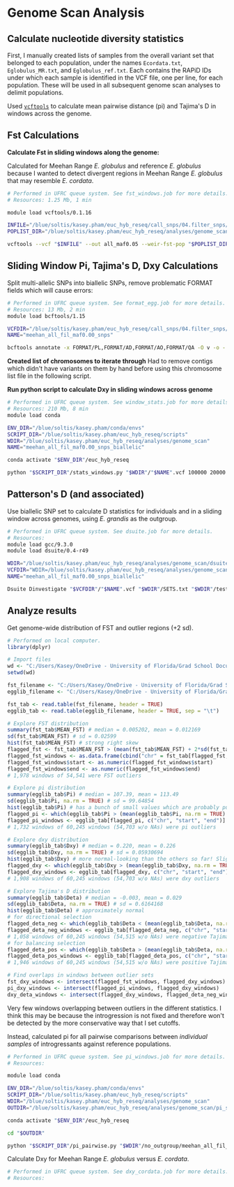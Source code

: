 # Genome Scan Analysis

## Calculate nucleotide diversity statistics
First, I manually created lists of samples from the overall variant set that belonged to each population, under the names `Ecordata.txt`, `Eglobulus_MR.txt`, and `Eglobulus_ref.txt`. Each contains the RAPiD IDs under which each sample is identified in the VCF file, one per line, for each population. These will be used in all subsequent genome scan analyses to delimit populations.

Used [`vcftools`](https://vcftools.github.io) to calculate mean pairwise distance (pi) and Tajima's D in windows across the genome.

## Fst Calculations

**Calculate Fst in sliding windows along the genome:**

Calculated for Meehan Range _E. globulus_ and reference _E. globulus_ because I wanted to detect divergent regions in Meehan Range _E. globulus_ that may resemble _E. cordata_.

```bash
# Performed in UFRC queue system. See fst_windows.job for more details.
# Resources: 1.25 Mb, 1 min

module load vcftools/0.1.16 

INFILE="/blue/soltis/kasey.pham/euc_hyb_reseq/call_snps/04.filter_snps/maf0.00/meehan_all_fil_maf0.00_snps.vcf"
POPLIST_DIR="/blue/soltis/kasey.pham/euc_hyb_reseq/analyses/genome_scan"

vcftools --vcf "$INFILE" --out all_maf0.05 --weir-fst-pop "$POPLIST_DIR"/Eglobulus_MR.txt --weir-fst-pop "$POPLIST_DIR"/Eglobulus_ref.txt --fst-window-size 20000 --fst-window-step 2000
```

## Sliding Window Pi, Tajima's D, Dxy Calculations

Split multi-allelic SNPs into biallelic SNPs, remove problematic FORMAT fields which will cause errors:

```bash
# Performed in UFRC queue system. See format_egg.job for more details.
# Resources: 13 Mb, 2 min
module load bcftools/1.15

VCFDIR="/blue/soltis/kasey.pham/euc_hyb_reseq/call_snps/04.filter_snps/maf0.00"
NAME="meehan_all_fil_maf0.00_snps"

bcftools annotate -x FORMAT/PL,FORMAT/AD,FORMAT/AO,FORMAT/QA -O v -o - "$VCFDIR"/"$NAME".vcf | bcftools norm -m -any -O v -o - > "$NAME"_biallelic.vcf
```

**Created list of chromosomes to iterate through**
Had to remove contigs which didn't have variants on them by hand before using this chromosome list file in the following script.

**Run python script to calculate Dxy in sliding windows across genome**
```bash
# Performed in UFRC queue system. See window_stats.job for more details.
# Resources: 210 Mb, 8 min
module load conda

ENV_DIR="/blue/soltis/kasey.pham/conda/envs"
SCRIPT_DIR="/blue/soltis/kasey.pham/euc_hyb_reseq/scripts"
WDIR="/blue/soltis/kasey.pham/euc_hyb_reseq/analyses/genome_scan"
NAME="meehan_all_fil_maf0.00_snps_biallelic"

conda activate "$ENV_DIR"/euc_hyb_reseq

python "$SCRIPT_DIR"/stats_windows.py "$WDIR"/"$NAME".vcf 100000 20000 "$WDIR"/pop_structure.json "$WDIR"/outgroup_structure.json "$WDIR"/chr_list.txt
```

## Patterson's D (and associated)

Use biallelic SNP set to calculate D statistics for individuals and in a sliding window across genomes, using _E. grandis_ as the outgroup.

```bash
# Performed in UFRC queue system. See dsuite.job for more details.
# Resources:
module load gcc/9.3.0
module load dsuite/0.4-r49

WDIR="/blue/soltis/kasey.pham/euc_hyb_reseq/analyses/genome_scan/dsuite"
VCFDIR="WDIR=/blue/soltis/kasey.pham/euc_hyb_reseq/analyses/genome_scan"
NAME="meehan_all_fil_maf0.00_snps_biallelic"

Dsuite Dinvestigate "$VCFDIR"/"$NAME".vcf "$WDIR"/SETS.txt "$WDIR"/test_trios.txt
```

## Analyze results
Get genome-wide distribution of FST and outlier regions (+2 sd).

```R
# Performed on local computer.
library(dplyr)

# Import files
wd <- "C:/Users/Kasey/OneDrive - University of Florida/Grad School Documents/Projects/eucalyptus-hybrid-resequencing/05.analyses/genome_scan/"
setwd(wd)

fst_filename <- "C:/Users/Kasey/OneDrive - University of Florida/Grad School Documents/Projects/eucalyptus-hybrid-resequencing/05.analyses/genome_scan/windows_output/no_outgroup/all_maf0.00_no_outgr.windowed.weir.fst"
egglib_filename <- "C:/Users/Kasey/OneDrive - University of Florida/Grad School Documents/Projects/eucalyptus-hybrid-resequencing/05.analyses/genome_scan/windows_output/no_outgroup/meehan_all_fil_maf0.00_snps_biallelic_formatted.vcf_scan_stats.tab"

fst_tab <- read.table(fst_filename, header = TRUE)
egglib_tab <- read.table(egglib_filename, header = TRUE, sep = "\t")

# Explore FST distribution
summary(fst_tab$MEAN_FST) # median = 0.005202, mean = 0.012169
sd(fst_tab$MEAN_FST) # sd = 0.02599
hist(fst_tab$MEAN_FST) # strong right skew
flagged_fst <- fst_tab$MEAN_FST > (mean(fst_tab$MEAN_FST) + 2*sd(fst_tab$MEAN_FST))
flagged_fst_windows <- as.data.frame(cbind("chr" = fst_tab[flagged_fst, "CHROM"], "start" = fst_tab[flagged_fst, "BIN_START"] - 1, "end" = fst_tab[flagged_fst, "BIN_END"])) # format to match egglib bin delimitation
flagged_fst_windows$start <- as.numeric(flagged_fst_windows$start)
flagged_fst_windows$end <- as.numeric(flagged_fst_windows$end)
# 1,978 windows of 54,541 were FST outliers

# Explore pi distribution
summary(egglib_tab$Pi) # median = 107.39, mean = 113.49
sd(egglib_tab$Pi, na.rm = TRUE) # sd = 99.64854
hist(egglib_tab$Pi) # has a bunch of small values which are probably pulling mean down a bit, but mean is still larger than median, so right skew is still the more dominant pattern..?
flagged_pi <- which(egglib_tab$Pi > (mean(egglib_tab$Pi, na.rm = TRUE) + 2*sd(egglib_tab$Pi, na.rm = TRUE)))
flagged_pi_windows <- egglib_tab[flagged_pi, c("chr", "start", "end")]
# 1,732 windows of 60,245 windows (54,703 w/o NAs) were pi outliers

# Explore dxy distribution
summary(egglib_tab$Dxy) # median = 0.220, mean = 0.226
sd(egglib_tab$Dxy, na.rm = TRUE) # sd = 0.05930694
hist(egglib_tab$Dxy) # more normal-looking than the others so far! Slight right skew.
flagged_dxy <- which(egglib_tab$Dxy > (mean(egglib_tab$Dxy, na.rm = TRUE) + 2*sd(egglib_tab$Dxy, na.rm = TRUE)))
flagged_dxy_windows <- egglib_tab[flagged_dxy, c("chr", "start", "end")]
# 1,908 windows of 60,245 windows (54,703 w/o NAs) were dxy outliers

# Explore Tajima's D distribution
summary(egglib_tab$Deta) # median = -0.003, mean = 0.029
sd(egglib_tab$Deta, na.rm = TRUE) # sd = 0.6164168
hist(egglib_tab$Deta) # approximately normal
# for directional selection
flagged_deta_neg <- which(egglib_tab$Deta < (mean(egglib_tab$Deta, na.rm = TRUE) - 2*sd(egglib_tab$Deta, na.rm = TRUE)))
flagged_deta_neg_windows <- egglib_tab[flagged_deta_neg, c("chr", "start", "end")]
# 1,058 windows of 60,245 windows (54,515 w/o NAs) were negative Tajima's D outliers
# for balancing selection
flagged_deta_pos <- which(egglib_tab$Deta > (mean(egglib_tab$Deta, na.rm = TRUE) + 2*sd(egglib_tab$Deta, na.rm = TRUE)))
flagged_deta_pos_windows <- egglib_tab[flagged_deta_pos, c("chr", "start", "end")]
# 1,946 windows of 60,245 windows (54,515 w/o NAs) were positive Tajima's D outliers

# Find overlaps in windows between outlier sets
fst_dxy_windows <- intersect(flagged_fst_windows, flagged_dxy_windows)
pi_dxy_windows <- intersect(flagged_pi_windows, flagged_dxy_windows)
dxy_deta_windows <- intersect(flagged_dxy_windows, flagged_deta_neg_windows)
```

Very few windows overlapping between outliers in the different statistics. I think this may be because the introgression is not fixed and therefore won't be detected by the more conservative way that I set cutoffs.

Instead, calculated pi for all pairwise comparisons between _individual samples_ of introgressants against reference populations.
```bash
# Performed in UFRC queue system. See pi_windows.job for more details.
# Resources: 

module load conda 

ENV_DIR="/blue/soltis/kasey.pham/conda/envs"
SCRIPT_DIR="/blue/soltis/kasey.pham/euc_hyb_reseq/scripts"
WDIR="/blue/soltis/kasey.pham/euc_hyb_reseq/analyses/genome_scan"
OUTDIR="/blue/soltis/kasey.pham/euc_hyb_reseq/analyses/genome_scan/pi_samplewise"

conda activate "$ENV_DIR"/euc_hyb_reseq

cd "$OUTDIR"

python "$SCRIPT_DIR"/pi_pairwise.py "$WDIR"/no_outgroup/meehan_all_fil_maf0.00_snps_biallelic_formatted.vcf 100000 20000 "$WDIR"/pop_structure.json "$WDIR"/outgroup_structure.json "$WDIR"/chr_list.txt
```

Calculate Dxy for Meehan Range _E. globulus_ versus _E. cordata_.

```bash
# Performed in UFRC queue system. See dxy_cordata.job for more details.
# Resources: 


```
